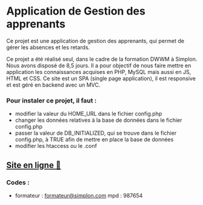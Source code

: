 # Application de Gestion des apprenants

Ce projet est une application de gestion des apprenants, qui permet de gérer les absences et les retards.

Ce projet a été réalisé seul, dans le cadre de la formation DWWM à Simplon. Nous avons disposé de 8,5 jours. Il a pour objectif de nous faire mettre en application les connaissances acquises en PHP, MySQL mais aussi en JS, HTML et CSS. Ce site est un SPA (single page application), il est responsive et est géré en backend avec un MVC.

### Pour instaler ce projet, il faut :

- modifier la valeur du HOME_URL dans le fichier config.php
- changer les données relatives à la base de données dans le fichier config.php
- passer la valeur de DB_INITIALIZED, qui se trouve dans le fichier config.php, à TRUE afin de mettre en place la base de données
- modifier les htaccess ou le .conf

## [Site en ligne 🔗](https://simplondevgrenoble.nohost.me/elodieg/ApplicationGA/public/)

### Codes :

- formateur : formateur@simplon.com mpd : 987654
